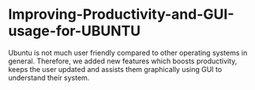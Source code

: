 # Improving-Productivity-and-GUI-usage-for-UBUNTU
Ubuntu is not much user friendly compared to other operating systems in general. Therefore, we added new features which boosts productivity, keeps the user updated and assists them graphically using GUI to understand their system.
